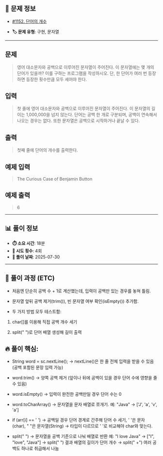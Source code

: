 ## 📍 문제 정보

- [#1152. 단어의 개수](https://www.acmicpc.net/problem/1152)
  <img src="https://static.solved.ac/tier_small/2.svg" width="16" height="16">

- **🏷️ 문제 유형**: 구현, 문자열

---

## 문제

> 영어 대소문자와 공백으로 이루어진 문자열이 주어진다. 이 문자열에는 몇 개의 단어가 있을까? 이를 구하는 프로그램을 작성하시오. 단, 한 단어가 여러 번 등장하면 등장한 횟수만큼 모두 세어야 한다.

## 입력

> 첫 줄에 영어 대소문자와 공백으로 이루어진 문자열이 주어진다. 이 문자열의 길이는 1,000,000을 넘지 않는다. 단어는 공백 한 개로 구분되며, 공백이 연속해서 나오는 경우는 없다. 또한 문자열은 공백으로 시작하거나 끝날 수 있다.

## 출력

> 첫째 줄에 단어의 개수를 출력한다.

## 예제 입력

> The Curious Case of Benjamin Button

## 예제 출력

> 6

---

## 📊 풀이 정보

- **⏱️ 소요 시간**: 18분
- **🔄 시도 횟수**: 4회
- **📅 풀이 날짜**: 2025-07-30

---

## 💭 풀이 과정 (ETC)

- 처음엔 단순히 공백 수 + 1로 계산했는데, 입력이 공백만 있는 경우를 놓쳐 틀림.

- 문자열 앞뒤 공백 제거(trim()), 빈 문자열 여부 확인(isEmpty()) 추가함.

- 두 가지 방법 모두 테스트함:

1. char[]를 이용해 직접 공백 개수 세기

2. split(" ")로 단어 배열 생성해 길이 출력


## 🔥 풀이 핵심:  
- String word = sc.nextLine();
→ nextLine()은 한 줄 전체 입력을 받을 수 있음 (공백 포함된 문장 입력 가능)

- word.trim()
→ 양쪽 공백 제거 (앞이나 뒤에 공백이 있을 경우 단어 수에 영향을 줄 수 있음)

- word.isEmpty()
→ 입력이 완전한 공백만일 경우 단어 수는 0

- word.toCharArray()
→ 문자열을 문자 배열로 쪼개기.
예: "Java" → ['J', 'a', 'v', 'a']

- if (arr[i] == ' ')
→ 공백일 경우 단어 경계로 간주해 단어 수 세기, ' '은 문자(char), " "은 문자열(String)
→ 타입이 다르므로 ' '로 비교해야 char와 맞는다.

- split(" ")
→ 문자열을 공백 기준으로 나눠 배열로 반환
예: "I love Java" → ["I", "love", "Java"]
→ split(" ") 결과 배열의 길이가 단어 개수
→ split(" +") 여러 공백도 하나로 취급해서 나눔